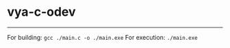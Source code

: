 # vya-c-odev
----
For building:
``` gcc ./main.c -o ./main.exe ```
For execution:
``` ./main.exe ```
